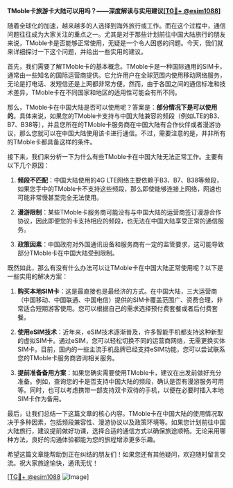 **TMoble卡旅游卡大陆可以用吗？——深度解读与实用建议[[TG💪+ @esim1088](https://t.me/s/esim1088)]**

随着全球化的加速，越来越多的人选择到海外旅行或工作。而在这个过程中，通信问题往往成为大家关注的重点之一。尤其是对于那些计划前往中国大陆旅行的朋友来说，TMoble卡是否能够正常使用，无疑是一个令人困惑的问题。今天，我们就来详细探讨一下这个问题，并给出一些实用的建议。

首先，我们需要了解TMoble卡的基本概念。TMoble卡是一种国际通用的SIM卡，通常由一些知名的国际运营商提供。它允许用户在全球范围内使用移动网络服务，无论是打电话、发短信还是上网都非常方便。然而，由于各国之间的通信标准和技术差异，TMoble卡在不同国家和地区的适用性可能会有所不同。

那么，TMoble卡在中国大陆是否可以使用呢？答案是：**部分情况下是可以使用的**。具体来说，如果您的TMoble卡支持与中国大陆兼容的频段（例如LTE的B3、B7、B38等），并且您所在的TMoble卡服务商在中国大陆有合作伙伴或者漫游协议，那么您就可以在中国大陆使用该卡进行通信。不过，需要注意的是，并非所有的TMoble卡都具备这样的条件。

接下来，我们来分析一下为什么有些TMoble卡在中国大陆无法正常工作。主要有以下几个原因：

1. **频段不匹配**：中国大陆使用的4G LTE网络主要依赖于B3、B7、B38等频段，如果您手中的TMoble卡不支持这些频段，那么即使能够连接上网络，网速也可能非常慢甚至完全无法使用。
   
2. **漫游限制**：某些TMoble卡服务商可能没有与中国大陆的运营商签订漫游合作协议，因此即便您的卡支持相应的频段，也无法在中国大陆享受正常的通信服务。

3. **政策因素**：中国政府对外国通讯设备和服务商有一定的监管要求，这可能导致部分TMoble卡在中国大陆受到限制。

既然如此，那么有没有什么办法可以让TMoble卡在中国大陆正常使用呢？以下是一些实用的解决方案：

1. **购买本地SIM卡**：这是最直接也是最经济的方式。在中国大陆，三大运营商（中国移动、中国联通、中国电信）提供的SIM卡覆盖范围广、资费合理，非常适合短期游客使用。您可以根据自己的需求选择预付费套餐或者后付费套餐。

2. **使用eSIM技术**：近年来，eSIM技术逐渐普及，许多智能手机都支持这种新型的虚拟SIM卡。通过eSIM，您可以轻松切换不同的运营商网络，无需更换实体SIM卡。目前，国内的一些主流手机品牌已经支持eSIM功能，您可以尝试联系您的TMoble卡服务商咨询相关服务。

3. **提前准备备用方案**：如果您确实需要使用TMoble卡，建议在出发前做好充分准备。例如，查询您的卡是否支持中国大陆的频段，确认是否有漫游服务可用等。同时，也可以考虑携带一部支持双卡双待的手机，以便在必要时插入本地SIM卡作为备用。

最后，让我们总结一下这篇文章的核心内容。TMoble卡在中国大陆的使用情况取决于多种因素，包括频段兼容性、漫游协议以及政策环境等。如果您计划前往中国大陆旅行，建议提前做好功课，选择合适的通信方式以确保旅途顺畅。无论采用哪种方法，良好的沟通体验都能为您的旅程增添更多乐趣。

希望这篇文章能帮助到正在纠结的朋友们！如果您还有其他疑问，欢迎随时留言交流。祝大家旅途愉快，通讯无忧！

[[TG💪+ @esim1088](https://t.me/s/esim1088) ![Image](https://i.postimg.cc/4NQfJmqS/Snipaste-2025-05-13-00-14-12.png)]